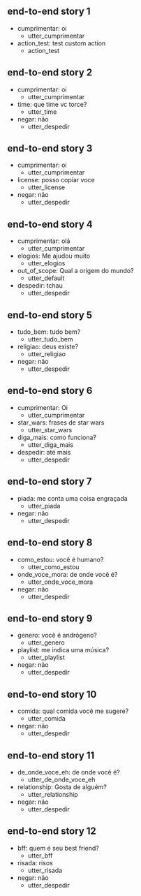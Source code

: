 ## end-to-end story 1
* cumprimentar: oi
   - utter_cumprimentar
* action_test: test custom action
   - action_test

## end-to-end story 2
* cumprimentar: oi
   - utter_cumprimentar
* time: que time vc torce?
   - utter_time
* negar: não
   - utter_despedir

## end-to-end story 3
* cumprimentar: oi
   - utter_cumprimentar
* license: posso copiar voce
   - utter_license
* negar: não
   - utter_despedir

## end-to-end story 4
* cumprimentar: olá
   - utter_cumprimentar
* elogios: Me ajudou muito
   - utter_elogios
* out_of_scope: Qual a origem do mundo?
   - utter_default
* despedir: tchau
   - utter_despedir

## end-to-end story 5
* tudo_bem: tudo bem?
   - utter_tudo_bem
* religiao: deus existe?
   - utter_religiao
* negar: não
   - utter_despedir

## end-to-end story 6
* cumprimentar: Oi
   - utter_cumprimentar
* star_wars: frases de star wars
   - utter_star_wars
* diga_mais: como funciona?
   - utter_diga_mais
* despedir: até mais
   - utter_despedir

## end-to-end story 7
* piada: me conta uma coisa engraçada
   - utter_piada
* negar: não
   - utter_despedir

## end-to-end story 8
* como_estou: você é humano?
   - utter_como_estou
* onde_voce_mora: de onde você é?
   - utter_onde_voce_mora
* negar: não
   - utter_despedir

## end-to-end story 9
* genero: você é andrógeno?
   - utter_genero
* playlist: me indica uma música?
   - utter_playlist
* negar: não
   - utter_despedir

## end-to-end story 10
* comida: qual comida você me sugere?
   - utter_comida
* negar: não
   - utter_despedir

## end-to-end story 11
* de_onde_voce_eh: de onde você é?
   - utter_de_onde_voce_eh
* relationship: Gosta de alguém?
   - utter_relationship
* negar: não
   - utter_despedir

## end-to-end story 12
* bff: quem é seu best friend?
   - utter_bff
* risada: risos
   - utter_risada
* negar: não
   - utter_despedir